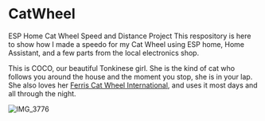# CatWheel
ESP Home Cat Wheel Speed and Distance Project
This respository is here to show how I made a speedo for my Cat Wheel using ESP home, Home Assistant, and a few parts from the local electronics shop.

This is COCO, our beautiful Tonkinese girl. She is the kind of cat who follows you around the house and the moment you stop, she is in your lap.  She also loves her [Ferris Cat Wheel International](https://ferriscatwheelinternational.com), and uses it most days and all through the night.  

![IMG_3776](https://github.com/user-attachments/assets/e44443c8-30f7-4ac7-b027-35624550737f)

